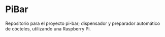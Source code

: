 # PiBar
Repositorio para el proyecto pi-bar; dispensador y preparador automático de cócteles, utilizando una Raspberry Pi.
